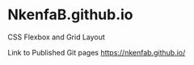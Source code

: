 # NkenfaB.github.io
CSS Flexbox and Grid Layout

Link to Published Git pages
https://nkenfab.github.io/
